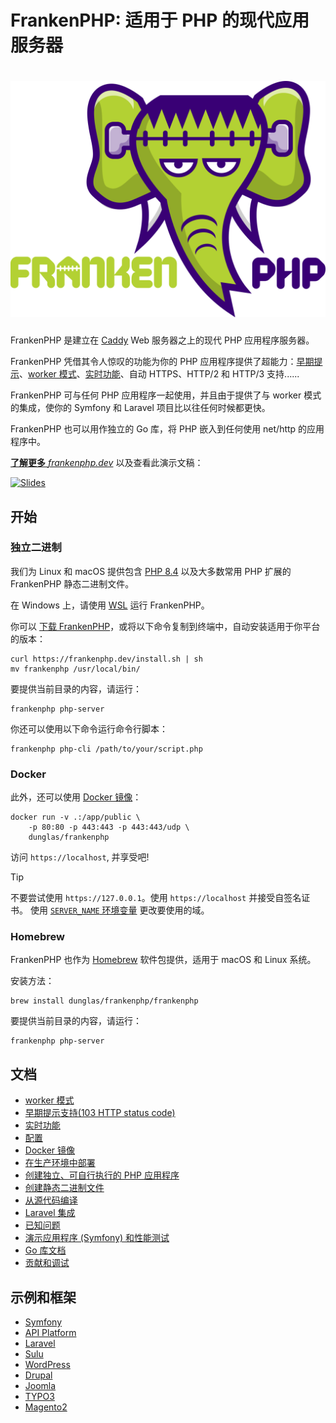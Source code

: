 # FrankenPHP: 适用于 PHP 的现代应用服务器

<h1 align="center"><a href="https://frankenphp.dev"><img src="../../frankenphp.png" alt="FrankenPHP" width="600"></a></h1>

FrankenPHP 是建立在 [Caddy](https://caddyserver.com/) Web 服务器之上的现代 PHP 应用程序服务器。

FrankenPHP 凭借其令人惊叹的功能为你的 PHP 应用程序提供了超能力：[早期提示](early-hints.md)、[worker 模式](worker.md)、[实时功能](mercure.md)、自动 HTTPS、HTTP/2 和 HTTP/3 支持......

FrankenPHP 可与任何 PHP 应用程序一起使用，并且由于提供了与 worker 模式的集成，使你的 Symfony 和 Laravel 项目比以往任何时候都更快。

FrankenPHP 也可以用作独立的 Go 库，将 PHP 嵌入到任何使用 net/http 的应用程序中。

[**了解更多** _frankenphp.dev_](https://frankenphp.dev/cn/) 以及查看此演示文稿：

<a href="https://dunglas.dev/2022/10/frankenphp-the-modern-php-app-server-written-in-go/"><img src="https://dunglas.dev/wp-content/uploads/2022/10/frankenphp.png" alt="Slides" width="600"></a>

## 开始

### 独立二进制

我们为 Linux 和 macOS 提供包含 [PHP 8.4](https://www.php.net/releases/8.4/zh.php) 以及大多数常用 PHP 扩展的 FrankenPHP 静态二进制文件。

在 Windows 上，请使用 [WSL](https://learn.microsoft.com/windows/wsl/) 运行 FrankenPHP。

你可以 [下载 FrankenPHP](https://github.com/dunglas/frankenphp/releases)，或将以下命令复制到终端中，自动安装适用于你平台的版本：

```console
curl https://frankenphp.dev/install.sh | sh
mv frankenphp /usr/local/bin/
```

要提供当前目录的内容，请运行：

```console
frankenphp php-server
```

你还可以使用以下命令运行命令行脚本：

```console
frankenphp php-cli /path/to/your/script.php
```

### Docker

此外，还可以使用 [Docker 镜像](https://frankenphp.dev/docs/docker/)：

```console
docker run -v .:/app/public \
    -p 80:80 -p 443:443 -p 443:443/udp \
    dunglas/frankenphp
```

访问 `https://localhost`, 并享受吧!

> [!TIP]
>
> 不要尝试使用 `https://127.0.0.1`。使用 `https://localhost` 并接受自签名证书。
> 使用 [`SERVER_NAME` 环境变量](config.md#环境变量) 更改要使用的域。

### Homebrew

FrankenPHP 也作为 [Homebrew](https://brew.sh) 软件包提供，适用于 macOS 和 Linux 系统。

安装方法：

```console
brew install dunglas/frankenphp/frankenphp
```

要提供当前目录的内容，请运行：

```console
frankenphp php-server
```

## 文档

- [worker 模式](worker.md)
- [早期提示支持(103 HTTP status code)](early-hints.md)
- [实时功能](mercure.md)
- [配置](config.md)
- [Docker 镜像](docker.md)
- [在生产环境中部署](production.md)
- [创建独立、可自行执行的 PHP 应用程序](embed.md)
- [创建静态二进制文件](static.md)
- [从源代码编译](compile.md)
- [Laravel 集成](laravel.md)
- [已知问题](known-issues.md)
- [演示应用程序 (Symfony) 和性能测试](https://github.com/dunglas/frankenphp-demo)
- [Go 库文档](https://pkg.go.dev/github.com/dunglas/frankenphp)
- [贡献和调试](https://frankenphp.dev/docs/contributing/)

## 示例和框架

- [Symfony](https://github.com/dunglas/symfony-docker)
- [API Platform](https://api-platform.com/docs/distribution/)
- [Laravel](laravel.md)
- [Sulu](https://sulu.io/blog/running-sulu-with-frankenphp)
- [WordPress](https://github.com/StephenMiracle/frankenwp)
- [Drupal](https://github.com/dunglas/frankenphp-drupal)
- [Joomla](https://github.com/alexandreelise/frankenphp-joomla)
- [TYPO3](https://github.com/ochorocho/franken-typo3)
- [Magento2](https://github.com/ekino/frankenphp-magento2)
